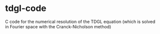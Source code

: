 # tdgl-code
C code for the numerical resolution of the TDGL equation (which is solved in Fourier space with the Cranck-Nicholson method)
